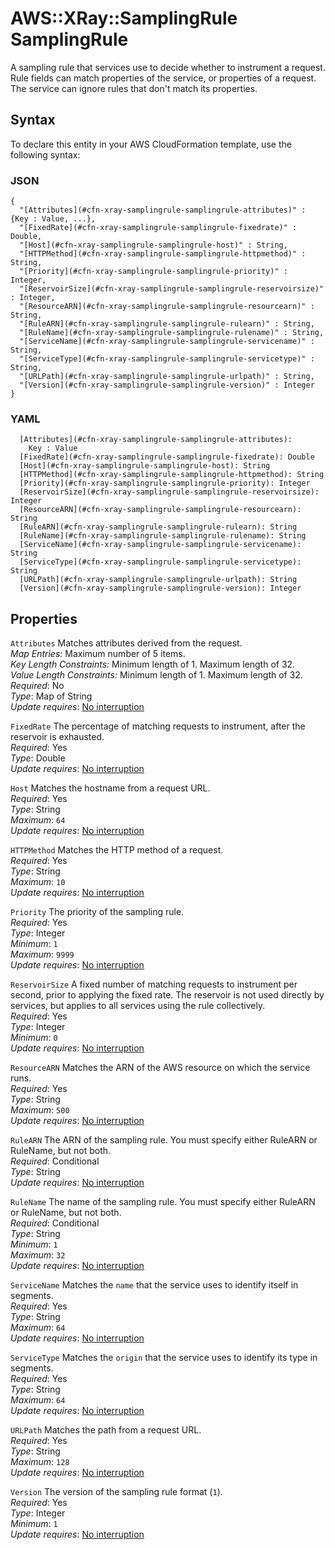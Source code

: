 # AWS::XRay::SamplingRule SamplingRule<a name="aws-properties-xray-samplingrule-samplingrule"></a>

A sampling rule that services use to decide whether to instrument a request\. Rule fields can match properties of the service, or properties of a request\. The service can ignore rules that don't match its properties\.

## Syntax<a name="aws-properties-xray-samplingrule-samplingrule-syntax"></a>

To declare this entity in your AWS CloudFormation template, use the following syntax:

### JSON<a name="aws-properties-xray-samplingrule-samplingrule-syntax.json"></a>

```
{
  "[Attributes](#cfn-xray-samplingrule-samplingrule-attributes)" : {Key : Value, ...},
  "[FixedRate](#cfn-xray-samplingrule-samplingrule-fixedrate)" : Double,
  "[Host](#cfn-xray-samplingrule-samplingrule-host)" : String,
  "[HTTPMethod](#cfn-xray-samplingrule-samplingrule-httpmethod)" : String,
  "[Priority](#cfn-xray-samplingrule-samplingrule-priority)" : Integer,
  "[ReservoirSize](#cfn-xray-samplingrule-samplingrule-reservoirsize)" : Integer,
  "[ResourceARN](#cfn-xray-samplingrule-samplingrule-resourcearn)" : String,
  "[RuleARN](#cfn-xray-samplingrule-samplingrule-rulearn)" : String,
  "[RuleName](#cfn-xray-samplingrule-samplingrule-rulename)" : String,
  "[ServiceName](#cfn-xray-samplingrule-samplingrule-servicename)" : String,
  "[ServiceType](#cfn-xray-samplingrule-samplingrule-servicetype)" : String,
  "[URLPath](#cfn-xray-samplingrule-samplingrule-urlpath)" : String,
  "[Version](#cfn-xray-samplingrule-samplingrule-version)" : Integer
}
```

### YAML<a name="aws-properties-xray-samplingrule-samplingrule-syntax.yaml"></a>

```
  [Attributes](#cfn-xray-samplingrule-samplingrule-attributes): 
    Key : Value
  [FixedRate](#cfn-xray-samplingrule-samplingrule-fixedrate): Double
  [Host](#cfn-xray-samplingrule-samplingrule-host): String
  [HTTPMethod](#cfn-xray-samplingrule-samplingrule-httpmethod): String
  [Priority](#cfn-xray-samplingrule-samplingrule-priority): Integer
  [ReservoirSize](#cfn-xray-samplingrule-samplingrule-reservoirsize): Integer
  [ResourceARN](#cfn-xray-samplingrule-samplingrule-resourcearn): String
  [RuleARN](#cfn-xray-samplingrule-samplingrule-rulearn): String
  [RuleName](#cfn-xray-samplingrule-samplingrule-rulename): String
  [ServiceName](#cfn-xray-samplingrule-samplingrule-servicename): String
  [ServiceType](#cfn-xray-samplingrule-samplingrule-servicetype): String
  [URLPath](#cfn-xray-samplingrule-samplingrule-urlpath): String
  [Version](#cfn-xray-samplingrule-samplingrule-version): Integer
```

## Properties<a name="aws-properties-xray-samplingrule-samplingrule-properties"></a>

`Attributes`  <a name="cfn-xray-samplingrule-samplingrule-attributes"></a>
Matches attributes derived from the request\.  
*Map Entries:* Maximum number of 5 items\.  
*Key Length Constraints:* Minimum length of 1\. Maximum length of 32\.  
*Value Length Constraints:* Minimum length of 1\. Maximum length of 32\.  
*Required*: No  
*Type*: Map of String  
*Update requires*: [No interruption](https://docs.aws.amazon.com/AWSCloudFormation/latest/UserGuide/using-cfn-updating-stacks-update-behaviors.html#update-no-interrupt)

`FixedRate`  <a name="cfn-xray-samplingrule-samplingrule-fixedrate"></a>
The percentage of matching requests to instrument, after the reservoir is exhausted\.  
*Required*: Yes  
*Type*: Double  
*Update requires*: [No interruption](https://docs.aws.amazon.com/AWSCloudFormation/latest/UserGuide/using-cfn-updating-stacks-update-behaviors.html#update-no-interrupt)

`Host`  <a name="cfn-xray-samplingrule-samplingrule-host"></a>
Matches the hostname from a request URL\.  
*Required*: Yes  
*Type*: String  
*Maximum*: `64`  
*Update requires*: [No interruption](https://docs.aws.amazon.com/AWSCloudFormation/latest/UserGuide/using-cfn-updating-stacks-update-behaviors.html#update-no-interrupt)

`HTTPMethod`  <a name="cfn-xray-samplingrule-samplingrule-httpmethod"></a>
Matches the HTTP method of a request\.  
*Required*: Yes  
*Type*: String  
*Maximum*: `10`  
*Update requires*: [No interruption](https://docs.aws.amazon.com/AWSCloudFormation/latest/UserGuide/using-cfn-updating-stacks-update-behaviors.html#update-no-interrupt)

`Priority`  <a name="cfn-xray-samplingrule-samplingrule-priority"></a>
The priority of the sampling rule\.  
*Required*: Yes  
*Type*: Integer  
*Minimum*: `1`  
*Maximum*: `9999`  
*Update requires*: [No interruption](https://docs.aws.amazon.com/AWSCloudFormation/latest/UserGuide/using-cfn-updating-stacks-update-behaviors.html#update-no-interrupt)

`ReservoirSize`  <a name="cfn-xray-samplingrule-samplingrule-reservoirsize"></a>
A fixed number of matching requests to instrument per second, prior to applying the fixed rate\. The reservoir is not used directly by services, but applies to all services using the rule collectively\.  
*Required*: Yes  
*Type*: Integer  
*Minimum*: `0`  
*Update requires*: [No interruption](https://docs.aws.amazon.com/AWSCloudFormation/latest/UserGuide/using-cfn-updating-stacks-update-behaviors.html#update-no-interrupt)

`ResourceARN`  <a name="cfn-xray-samplingrule-samplingrule-resourcearn"></a>
Matches the ARN of the AWS resource on which the service runs\.  
*Required*: Yes  
*Type*: String  
*Maximum*: `500`  
*Update requires*: [No interruption](https://docs.aws.amazon.com/AWSCloudFormation/latest/UserGuide/using-cfn-updating-stacks-update-behaviors.html#update-no-interrupt)

`RuleARN`  <a name="cfn-xray-samplingrule-samplingrule-rulearn"></a>
The ARN of the sampling rule\. You must specify either RuleARN or RuleName, but not both\.  
*Required*: Conditional  
*Type*: String  
*Update requires*: [No interruption](https://docs.aws.amazon.com/AWSCloudFormation/latest/UserGuide/using-cfn-updating-stacks-update-behaviors.html#update-no-interrupt)

`RuleName`  <a name="cfn-xray-samplingrule-samplingrule-rulename"></a>
The name of the sampling rule\. You must specify either RuleARN or RuleName, but not both\.  
*Required*: Conditional  
*Type*: String  
*Minimum*: `1`  
*Maximum*: `32`  
*Update requires*: [No interruption](https://docs.aws.amazon.com/AWSCloudFormation/latest/UserGuide/using-cfn-updating-stacks-update-behaviors.html#update-no-interrupt)

`ServiceName`  <a name="cfn-xray-samplingrule-samplingrule-servicename"></a>
Matches the `name` that the service uses to identify itself in segments\.  
*Required*: Yes  
*Type*: String  
*Maximum*: `64`  
*Update requires*: [No interruption](https://docs.aws.amazon.com/AWSCloudFormation/latest/UserGuide/using-cfn-updating-stacks-update-behaviors.html#update-no-interrupt)

`ServiceType`  <a name="cfn-xray-samplingrule-samplingrule-servicetype"></a>
Matches the `origin` that the service uses to identify its type in segments\.  
*Required*: Yes  
*Type*: String  
*Maximum*: `64`  
*Update requires*: [No interruption](https://docs.aws.amazon.com/AWSCloudFormation/latest/UserGuide/using-cfn-updating-stacks-update-behaviors.html#update-no-interrupt)

`URLPath`  <a name="cfn-xray-samplingrule-samplingrule-urlpath"></a>
Matches the path from a request URL\.  
*Required*: Yes  
*Type*: String  
*Maximum*: `128`  
*Update requires*: [No interruption](https://docs.aws.amazon.com/AWSCloudFormation/latest/UserGuide/using-cfn-updating-stacks-update-behaviors.html#update-no-interrupt)

`Version`  <a name="cfn-xray-samplingrule-samplingrule-version"></a>
The version of the sampling rule format \(`1`\)\.  
*Required*: Yes  
*Type*: Integer  
*Minimum*: `1`  
*Update requires*: [No interruption](https://docs.aws.amazon.com/AWSCloudFormation/latest/UserGuide/using-cfn-updating-stacks-update-behaviors.html#update-no-interrupt)